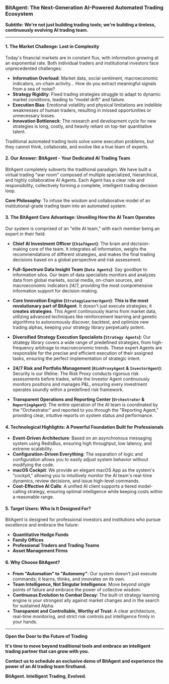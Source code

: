 ### **BitAgent: The Next-Generation AI-Powered Automated Trading Ecosystem**

**Subtitle: We're not just building trading tools; we're building a tireless, continuously evolving AI trading team.**

---

#### **1. The Market Challenge: Lost in Complexity**

Today's financial markets are in constant flux, with information growing at an exponential rate. Both individual traders and institutional investors face unprecedented challenges:
*   **Information Overload**: Market data, social sentiment, macroeconomic indicators, on-chain activity... How do you extract meaningful signals from a sea of noise?
*   **Strategy Rigidity**: Fixed trading strategies struggle to adapt to dynamic market conditions, leading to "model drift" and failure.
*   **Execution Bias**: Emotional volatility and physical limitations are indelible weaknesses of human traders, resulting in missed opportunities or unnecessary losses.
*   **Innovation Bottleneck**: The research and development cycle for new strategies is long, costly, and heavily reliant on top-tier quantitative talent.

Traditional automated trading tools solve some execution problems, but they cannot think, collaborate, and evolve like a true team of experts.

#### **2. Our Answer: BitAgent - Your Dedicated AI Trading Team**

BitAgent completely subverts the traditional paradigm. We have built a virtual trading "war room" composed of multiple specialized, hierarchical, and highly collaborative AI Agents. Each Agent has a clear role and responsibility, collectively forming a complete, intelligent trading decision loop.

**Core Philosophy**: To infuse the wisdom and collaborative model of an institutional-grade trading team into an automated system.

#### **3. The BitAgent Core Advantage: Unveiling How the AI Team Operates**

Our system is comprised of an "elite AI team," with each member being an expert in their field:

*   **Chief AI Investment Officer (`ChiefAgent`)**: The brain and decision-making core of the team. It integrates all information, weighs the recommendations of different strategies, and makes the final trading decisions based on a global perspective and risk assessment.

*   **Full-Spectrum Data Insight Team (`Data Agents`)**: Say goodbye to information silos. Our team of data specialists monitors and analyzes data from global markets, social media, on-chain sources, and macroeconomic indicators 24/7, providing the most comprehensive information support for decision-making.

*   **Core Innovation Engine (`StrategyLearnerAgent`)**: **This is the most revolutionary part of BitAgent**. It doesn't just execute strategies; it **creates strategies**. This Agent continuously learns from market data, utilizing advanced techniques like reinforcement learning and genetic algorithms to autonomously discover, backtest, and optimize new trading alphas, keeping your strategy library perpetually potent.

*   **Diversified Strategy Execution Specialists (`Strategy Agents`)**: Our strategy library covers a wide range of predefined strategies, from high-frequency arbitrage to macroeconomic trends. These expert Agents are responsible for the precise and efficient execution of their assigned tasks, ensuring the perfect implementation of strategic intent.

*   **24/7 Risk and Portfolio Management (`RiskProxyAgent` & `InvestorAgent`)**: Security is our lifeline. The Risk Proxy conducts rigorous risk assessments before trades, while the Investor Agent continuously monitors positions and manages P&L, ensuring every investment operates soundly within a predefined risk framework.

*   **Transparent Operations and Reporting Center (`Orchestrator` & `ReportingAgent`)**: The entire operation of the AI team is coordinated by the "Orchestrator" and reported to you through the "Reporting Agent," providing clear, intuitive reports on system status and performance.

#### **4. Technological Highlights: A Powerful Foundation Built for Professionals**

*   **Event-Driven Architecture**: Based on an asynchronous messaging system using RedisBus, ensuring high throughput, low latency, and extreme scalability.
*   **Configuration-Driven Everything**: The separation of logic and configuration allows you to easily adjust system behavior without modifying the code.
*   **macOS Cockpit**: We provide an elegant macOS App as the system's "cockpit," allowing you to intuitively monitor the AI team's real-time dynamics, review decisions, and issue high-level commands.
*   **Cost-Effective AI Calls**: A unified AI client supports a tiered model-calling strategy, ensuring optimal intelligence while keeping costs within a reasonable range.

#### **5. Target Users: Who Is It Designed For?**

BitAgent is designed for professional investors and institutions who pursue excellence and embrace the future:
*   **Quantitative Hedge Funds**
*   **Family Offices**
*   **Professional Traders and Trading Teams**
*   **Asset Management Firms**

#### **6. Why Choose BitAgent?**

*   **From "Automation" to "Autonomy"**: Our system doesn't just execute commands; it learns, thinks, and innovates on its own.
*   **Team Intelligence, Not Singular Intelligence**: Move beyond single points of failure and embrace the power of collective wisdom.
*   **Continuous Evolution to Combat Decay**: The built-in strategy learning engine is your strongest ally against market changes and in the search for sustained Alpha.
*   **Transparent and Controllable, Worthy of Trust**: A clear architecture, real-time monitoring, and strict risk controls put intelligence firmly in your hands.

---

**Open the Door to the Future of Trading**

**It's time to move beyond traditional tools and embrace an intelligent trading partner that can grow with you.**

**Contact us to schedule an exclusive demo of BitAgent and experience the power of an AI trading team firsthand.**

**BitAgent. Intelligent Trading, Evolved.**
